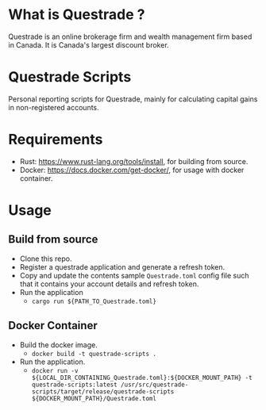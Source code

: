 # What is Questrade ?
Questrade is an online brokerage firm and wealth management firm based in Canada. It is Canada's largest discount broker.

# Questrade Scripts

Personal reporting scripts for Questrade, mainly for calculating capital gains in non-registered accounts.

# Requirements
- Rust: https://www.rust-lang.org/tools/install, for building from source.
- Docker: https://docs.docker.com/get-docker/, for usage with docker container.

# Usage

## Build from source
- Clone this repo.
- Register a questrade application and generate a refresh token.
- Copy and update the contents sample `Questrade.toml` config file such that it contains your account details and refresh token.
- Run the application
  - `cargo run ${PATH_TO_Questrade.toml}`

## Docker Container
- Build the docker image.
  - `docker build -t questrade-scripts .`
- Run the application.
  - `docker run -v ${LOCAL_DIR_CONTAINING_Questrade.toml}:${DOCKER_MOUNT_PATH} -t questrade-scripts:latest /usr/src/questrade-scripts/target/release/questrade-scripts ${DOCKER_MOUNT_PATH}/Questrade.toml`
